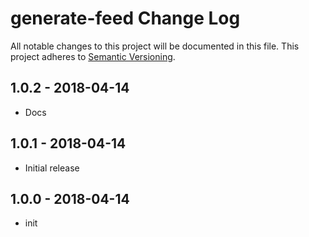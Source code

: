 # generate-feed Change Log
All notable changes to this project will be documented in this file.
This project adheres to [Semantic Versioning](http://semver.org/).

## 1.0.2 - 2018-04-14
* Docs

## 1.0.1 - 2018-04-14
* Initial release

## 1.0.0 - 2018-04-14
* init

